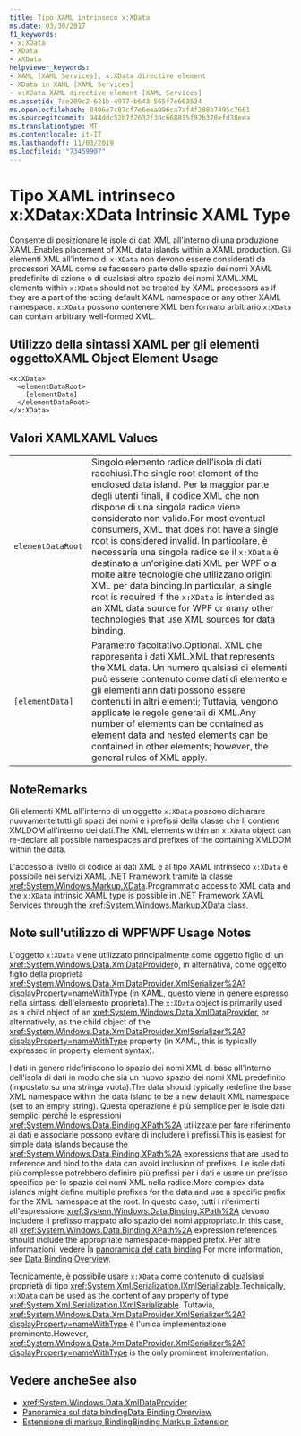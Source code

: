 ```yaml
---
title: Tipo XAML intrinseco x:XData
ms.date: 03/30/2017
f1_keywords:
- x:XData
- XData
- xXData
helpviewer_keywords:
- XAML [XAML Services], x:XData directive element
- XData in XAML [XAML Services]
- x:XData XAML directive element [XAML Services]
ms.assetid: 7ce209c2-621b-4977-b643-565f7e663534
ms.openlocfilehash: 8496e7c87cf7e6eea996ca7af4f288b7495c7661
ms.sourcegitcommit: 944ddc52b7f2632f30c668815f92b378efd38eea
ms.translationtype: MT
ms.contentlocale: it-IT
ms.lasthandoff: 11/03/2019
ms.locfileid: "73459907"
---
```

# <a name="xxdata-intrinsic-xaml-type"></a><span data-ttu-id="63e14-102">Tipo XAML intrinseco x:XData</span><span class="sxs-lookup"><span data-stu-id="63e14-102">x:XData Intrinsic XAML Type</span></span>
<span data-ttu-id="63e14-103">Consente di posizionare le isole di dati XML all'interno di una produzione XAML.</span><span class="sxs-lookup"><span data-stu-id="63e14-103">Enables placement of XML data islands within a XAML production.</span></span> <span data-ttu-id="63e14-104">Gli elementi XML all'interno di `x:XData` non devono essere considerati da processori XAML come se facessero parte dello spazio dei nomi XAML predefinito di azione o di qualsiasi altro spazio dei nomi XAML.</span><span class="sxs-lookup"><span data-stu-id="63e14-104">XML elements within `x:XData` should not be treated by XAML processors as if they are a part of the acting default XAML namespace or any other XAML namespace.</span></span> <span data-ttu-id="63e14-105">`x:XData` possono contenere XML ben formato arbitrario.</span><span class="sxs-lookup"><span data-stu-id="63e14-105">`x:XData` can contain arbitrary well-formed XML.</span></span>  
  
## <a name="xaml-object-element-usage"></a><span data-ttu-id="63e14-106">Utilizzo della sintassi XAML per gli elementi oggetto</span><span class="sxs-lookup"><span data-stu-id="63e14-106">XAML Object Element Usage</span></span>  
  
```xaml  
<x:XData>  
  <elementDataRoot>  
    [elementData]  
  </elementDataRoot>  
</x:XData>  
```  
  
## <a name="xaml-values"></a><span data-ttu-id="63e14-107">Valori XAML</span><span class="sxs-lookup"><span data-stu-id="63e14-107">XAML Values</span></span>  
  
|||  
|-|-|  
|`elementDataRoot`|<span data-ttu-id="63e14-108">Singolo elemento radice dell'isola di dati racchiusi.</span><span class="sxs-lookup"><span data-stu-id="63e14-108">The single root element of the enclosed data island.</span></span> <span data-ttu-id="63e14-109">Per la maggior parte degli utenti finali, il codice XML che non dispone di una singola radice viene considerato non valido.</span><span class="sxs-lookup"><span data-stu-id="63e14-109">For most eventual consumers, XML that does not have a single root is considered invalid.</span></span> <span data-ttu-id="63e14-110">In particolare, è necessaria una singola radice se il `x:XData` è destinato a un'origine dati XML per WPF o a molte altre tecnologie che utilizzano origini XML per data binding.</span><span class="sxs-lookup"><span data-stu-id="63e14-110">In particular, a single root is required if the `x:XData` is intended as an XML data source for WPF or many other technologies that use XML sources for data binding.</span></span>|  
|`[elementData]`|<span data-ttu-id="63e14-111">Parametro facoltativo.</span><span class="sxs-lookup"><span data-stu-id="63e14-111">Optional.</span></span> <span data-ttu-id="63e14-112">XML che rappresenta i dati XML.</span><span class="sxs-lookup"><span data-stu-id="63e14-112">XML that represents the XML data.</span></span> <span data-ttu-id="63e14-113">Un numero qualsiasi di elementi può essere contenuto come dati di elemento e gli elementi annidati possono essere contenuti in altri elementi; Tuttavia, vengono applicate le regole generali di XML.</span><span class="sxs-lookup"><span data-stu-id="63e14-113">Any number of elements can be contained as element data and nested elements can be contained in other elements; however, the general rules of XML apply.</span></span>|  
  
## <a name="remarks"></a><span data-ttu-id="63e14-114">Note</span><span class="sxs-lookup"><span data-stu-id="63e14-114">Remarks</span></span>  
 <span data-ttu-id="63e14-115">Gli elementi XML all'interno di un oggetto `x:XData` possono dichiarare nuovamente tutti gli spazi dei nomi e i prefissi della classe che li contiene XMLDOM all'interno dei dati.</span><span class="sxs-lookup"><span data-stu-id="63e14-115">The XML elements within an `x:XData` object can re-declare all possible namespaces and prefixes of the containing XMLDOM within the data.</span></span>  
  
 <span data-ttu-id="63e14-116">L'accesso a livello di codice ai dati XML e al tipo XAML intrinseco `x:XData` è possibile nei servizi XAML .NET Framework tramite la classe <xref:System.Windows.Markup.XData>.</span><span class="sxs-lookup"><span data-stu-id="63e14-116">Programmatic access to XML data and the `x:XData` intrinsic XAML type is possible in .NET Framework XAML Services through the <xref:System.Windows.Markup.XData> class.</span></span>  
  
## <a name="wpf-usage-notes"></a><span data-ttu-id="63e14-117">Note sull'utilizzo di WPF</span><span class="sxs-lookup"><span data-stu-id="63e14-117">WPF Usage Notes</span></span>  
 <span data-ttu-id="63e14-118">L'oggetto `x:XData` viene utilizzato principalmente come oggetto figlio di un <xref:System.Windows.Data.XmlDataProvider>o, in alternativa, come oggetto figlio della proprietà <xref:System.Windows.Data.XmlDataProvider.XmlSerializer%2A?displayProperty=nameWithType> (in XAML, questo viene in genere espresso nella sintassi dell'elemento proprietà).</span><span class="sxs-lookup"><span data-stu-id="63e14-118">The `x:XData` object is primarily used as a child object of an <xref:System.Windows.Data.XmlDataProvider>, or alternatively, as the child object of the <xref:System.Windows.Data.XmlDataProvider.XmlSerializer%2A?displayProperty=nameWithType> property (in XAML, this is typically expressed in property element syntax).</span></span>  
  
 <span data-ttu-id="63e14-119">I dati in genere ridefiniscono lo spazio dei nomi XML di base all'interno dell'isola di dati in modo che sia un nuovo spazio dei nomi XML predefinito (impostato su una stringa vuota).</span><span class="sxs-lookup"><span data-stu-id="63e14-119">The data should typically redefine the base XML namespace within the data island to be a new default XML namespace (set to an empty string).</span></span> <span data-ttu-id="63e14-120">Questa operazione è più semplice per le isole dati semplici perché le espressioni <xref:System.Windows.Data.Binding.XPath%2A> utilizzate per fare riferimento ai dati e associarle possono evitare di includere i prefissi.</span><span class="sxs-lookup"><span data-stu-id="63e14-120">This is easiest for simple data islands because the <xref:System.Windows.Data.Binding.XPath%2A> expressions that are used to reference and bind to the data can avoid inclusion of prefixes.</span></span> <span data-ttu-id="63e14-121">Le isole dati più complesse potrebbero definire più prefissi per i dati e usare un prefisso specifico per lo spazio dei nomi XML nella radice.</span><span class="sxs-lookup"><span data-stu-id="63e14-121">More complex data islands might define multiple prefixes for the data and use a specific prefix for the XML namespace at the root.</span></span> <span data-ttu-id="63e14-122">In questo caso, tutti i riferimenti all'espressione <xref:System.Windows.Data.Binding.XPath%2A> devono includere il prefisso mappato allo spazio dei nomi appropriato.</span><span class="sxs-lookup"><span data-stu-id="63e14-122">In this case, all <xref:System.Windows.Data.Binding.XPath%2A> expression references should include the appropriate namespace-mapped prefix.</span></span> <span data-ttu-id="63e14-123">Per altre informazioni, vedere la [panoramica del data binding](../../desktop-wpf/data/data-binding-overview.md).</span><span class="sxs-lookup"><span data-stu-id="63e14-123">For more information, see [Data Binding Overview](../../desktop-wpf/data/data-binding-overview.md).</span></span>  
  
 <span data-ttu-id="63e14-124">Tecnicamente, è possibile usare `x:XData` come contenuto di qualsiasi proprietà di tipo <xref:System.Xml.Serialization.IXmlSerializable>.</span><span class="sxs-lookup"><span data-stu-id="63e14-124">Technically, `x:XData` can be used as the content of any property of type <xref:System.Xml.Serialization.IXmlSerializable>.</span></span> <span data-ttu-id="63e14-125">Tuttavia, <xref:System.Windows.Data.XmlDataProvider.XmlSerializer%2A?displayProperty=nameWithType> è l'unica implementazione prominente.</span><span class="sxs-lookup"><span data-stu-id="63e14-125">However, <xref:System.Windows.Data.XmlDataProvider.XmlSerializer%2A?displayProperty=nameWithType> is the only prominent implementation.</span></span>  
  
## <a name="see-also"></a><span data-ttu-id="63e14-126">Vedere anche</span><span class="sxs-lookup"><span data-stu-id="63e14-126">See also</span></span>

- <xref:System.Windows.Data.XmlDataProvider>
- [<span data-ttu-id="63e14-127">Panoramica sul data binding</span><span class="sxs-lookup"><span data-stu-id="63e14-127">Data Binding Overview</span></span>](../../desktop-wpf/data/data-binding-overview.md)
- [<span data-ttu-id="63e14-128">Estensione di markup Binding</span><span class="sxs-lookup"><span data-stu-id="63e14-128">Binding Markup Extension</span></span>](../wpf/advanced/binding-markup-extension.md)
